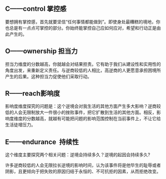 ---
---

## C——control 掌控感

要想拥有掌控感，首先就要坚信“任何事情都能做到”。即使身处最糟糕的境地，你也总是有一点点可掌控的部分。你始终能掌控自己应如何应对，希望和行动正是由此产生的。

## O——ownership 担当力

担当力维度的分数越高，你就越会对结果担责。它有助于我们从建设性和实用性的角度出发，来重新定义责任。与逆商较低的人相比，高逆商的人更愿意承担困境所产生的后果。这种担当力促使他们采取行动。

## R——reach影响度

影响度维度探究的问题是：这个逆境会对我生活的其他方面产生多大影响？逆商较低的人会无限制放大一件很小的挫败事件，把它扩散到生活的其他方面。相反，影响度维度的分数越高，就越有可能把问题的影响范围控制在当前事件上，不让它给生活徒增压力。

## E——endurance  持续性

这个维度主要探究两个相关问题：逆境会持续多久？逆境的起因会持续多久?

许多逆商较低的人会无限拉长逆境的影响时间，认为该事件将是他毕生的耻辱或者阴影，且更倾向于把失败的原因归结于永恒的、不可抗拒的因素，从而拒绝改变。
